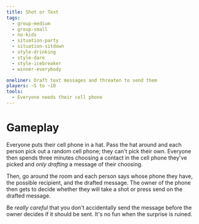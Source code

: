 ```yaml
---
title: Shot or Text
tags:
  - group-medium
  - group-small
  - no-kids
  - situation-party
  - situation-sitdown
  - style-drinking
  - style-dare
  - style-icebreaker
  - winner-everybody

oneliner: Draft text messages and threaten to send them
players: ~5 to ~10
tools:
  - Everyone needs their cell phone
---
```

# Gameplay
Everyone puts their cell phone in a hat. Pass the hat around and each person pick out a random cell phone; they can't pick their own. Everyone then spends three minutes choosing a contact in the cell phone they've picked and _only drafting_ a message of their choosing.

Then, go around the room and each person says whose phone they have, the possible recipient, and the drafted message. The owner of the phone then gets to decide whether they will take a shot or press send on the drafted message.

Be _really careful_ that you don't accidentally send the message before the owner decides if it should be sent. It's no fun when the surprise is ruined.
